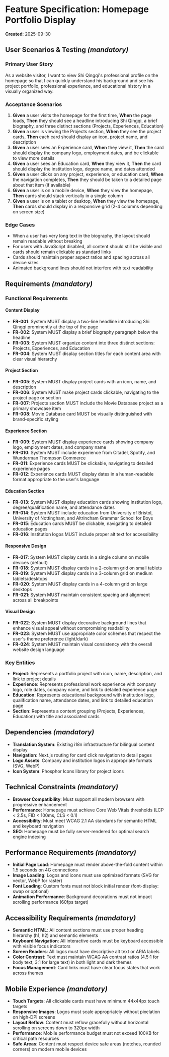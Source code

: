 # Feature Specification: Homepage Portfolio Display

**Created**: 2025-09-30

## User Scenarios & Testing _(mandatory)_

### Primary User Story

As a website visitor, I want to view Shi Qingqi's professional profile on the homepage so that I can quickly understand his background and see his project portfolio, professional experience, and educational history in a visually organized way.

### Acceptance Scenarios

1. **Given** a user visits the homepage for the first time, **When** the page loads, **Then** they should see a headline introducing Shi Qingqi, a brief biography, and three distinct sections (Projects, Experiences, Education)
2. **Given** a user is viewing the Projects section, **When** they see the project cards, **Then** each card should display an icon, project name, and description
3. **Given** a user sees an Experience card, **When** they view it, **Then** the card should display the company logo, employment dates, and be clickable to view more details
4. **Given** a user sees an Education card, **When** they view it, **Then** the card should display the institution logo, degree name, and dates attended
5. **Given** a user clicks on any project, experience, or education card, **When** the navigation completes, **Then** they should be taken to a detailed page about that item (if available)
6. **Given** a user is on a mobile device, **When** they view the homepage, **Then** cards should stack vertically in a single column
7. **Given** a user is on a tablet or desktop, **When** they view the homepage, **Then** cards should display in a responsive grid (2-4 columns depending on screen size)

### Edge Cases

- When a user has very long text in the biography, the layout should remain readable without breaking
- For users with JavaScript disabled, all content should still be visible and cards should remain clickable as standard links
- Cards should maintain proper aspect ratios and spacing across all device sizes
- Animated background lines should not interfere with text readability

## Requirements _(mandatory)_

### Functional Requirements

#### Content Display

- **FR-001**: System MUST display a two-line headline introducing Shi Qingqi prominently at the top of the page
- **FR-002**: System MUST display a brief biography paragraph below the headline
- **FR-003**: System MUST organize content into three distinct sections: Projects, Experiences, and Education
- **FR-004**: System MUST display section titles for each content area with clear visual hierarchy

#### Project Section

- **FR-005**: System MUST display project cards with an icon, name, and description
- **FR-006**: System MUST make project cards clickable, navigating to the project page or section
- **FR-007**: Projects section MUST include the Movie Database project as a primary showcase item
- **FR-008**: Movie Database card MUST be visually distinguished with brand-specific styling

#### Experience Section

- **FR-009**: System MUST display experience cards showing company logo, employment dates, and company name
- **FR-010**: System MUST include experience from Citadel, Spotify, and Wunderman Thompson Commerce
- **FR-011**: Experience cards MUST be clickable, navigating to detailed experience pages
- **FR-012**: Experience cards MUST display dates in a human-readable format appropriate to the user's language

#### Education Section

- **FR-013**: System MUST display education cards showing institution logo, degree/qualification name, and attendance dates
- **FR-014**: System MUST include education from University of Bristol, University of Nottingham, and Altrincham Grammar School for Boys
- **FR-015**: Education cards MUST be clickable, navigating to detailed education pages
- **FR-016**: Institution logos MUST include proper alt text for accessibility

#### Responsive Design

- **FR-017**: System MUST display cards in a single column on mobile devices (default)
- **FR-018**: System MUST display cards in a 2-column grid on small tablets
- **FR-019**: System MUST display cards in a 3-column grid on medium tablets/desktops
- **FR-020**: System MUST display cards in a 4-column grid on large desktops
- **FR-021**: System MUST maintain consistent spacing and alignment across all breakpoints

#### Visual Design

- **FR-022**: System MUST display decorative background lines that enhance visual appeal without compromising readability
- **FR-023**: System MUST use appropriate color schemes that respect the user's theme preference (light/dark)
- **FR-024**: System MUST maintain visual consistency with the overall website design language

### Key Entities

- **Project**: Represents a portfolio project with icon, name, description, and link to project details
- **Experience**: Represents professional work experience with company logo, role dates, company name, and link to detailed experience page
- **Education**: Represents educational background with institution logo, qualification name, attendance dates, and link to detailed education page
- **Section**: Represents a content grouping (Projects, Experiences, Education) with title and associated cards

## Dependencies _(mandatory)_

- **Translation System**: Existing i18n infrastructure for bilingual content display
- **Navigation**: Next.js routing for card click navigation to detail pages
- **Logo Assets**: Company and institution logos in appropriate formats (SVG, WebP)
- **Icon System**: Phosphor Icons library for project icons

## Technical Constraints _(mandatory)_

- **Browser Compatibility**: Must support all modern browsers with progressive enhancement
- **Performance**: Homepage must achieve Core Web Vitals thresholds (LCP < 2.5s, FID < 100ms, CLS < 0.1)
- **Accessibility**: Must meet WCAG 2.1 AA standards for semantic HTML and keyboard navigation
- **SEO**: Homepage must be fully server-rendered for optimal search engine indexing

## Performance Requirements _(mandatory)_

- **Initial Page Load**: Homepage must render above-the-fold content within 1.5 seconds on 4G connections
- **Image Loading**: Logos and icons must use optimized formats (SVG for vector, WebP for raster)
- **Font Loading**: Custom fonts must not block initial render (font-display: swap or optional)
- **Animation Performance**: Background decorations must not impact scrolling performance (60fps target)

## Accessibility Requirements _(mandatory)_

- **Semantic HTML**: All content sections must use proper heading hierarchy (h1, h2) and semantic elements
- **Keyboard Navigation**: All interactive cards must be keyboard accessible with visible focus indicators
- **Screen Readers**: All logos must have descriptive alt text or ARIA labels
- **Color Contrast**: Text must maintain WCAG AA contrast ratios (4.5:1 for body text, 3:1 for large text) in both light and dark themes
- **Focus Management**: Card links must have clear focus states that work across themes

## Mobile Experience _(mandatory)_

- **Touch Targets**: All clickable cards must have minimum 44x44px touch targets
- **Responsive Images**: Logos must scale appropriately without pixelation on high-DPI screens
- **Layout Reflow**: Content must reflow gracefully without horizontal scrolling on screens down to 320px width
- **Performance**: Mobile performance budget must not exceed 100KB for critical path resources
- **Safe Areas**: Content must respect device safe areas (notches, rounded corners) on modern mobile devices
